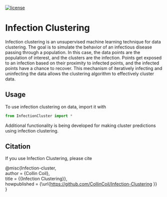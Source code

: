 [![license](https://img.shields.io/github/license/mashape/apistatus.svg)](https://github.com/CollinCoil/Infection-Clustering)

# Infection Clustering

Infection clustering is an unsupervised machine learning technique for data clustering. The goal is to simulate the behavior of an infectious disease passing through a population. In this case, the data points are the population of interest, and the clusters are the infection. Points get exposed to an infection based on their proximity to infected points, and the infected points have a chance to recover. This mechanism of iteratively infecting and uninfecting the data allows the clustering algorithm to effectively cluster data.

## Usage
To use infection clustering on data, import it with 
```python
from InfectionCluster import *
```

Additional functionality is being developed for making cluster predictions using infection clustering. 

## Citation
If you use Infection Clustering, please cite

@misc{Infection-cluster,  
author = {Collin Coil},  
title = {{Infection Clustering}},  
howpublished = {\url{https://github.com/CollinCoil/Infection-Clustering }}  
}
